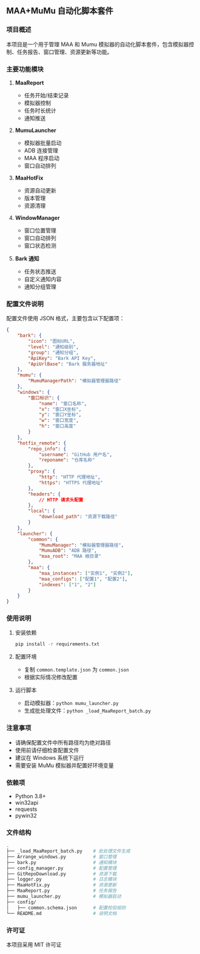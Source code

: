 ## MAA+MuMu 自动化脚本套件

### 项目概述

本项目是一个用于管理 MAA 和 Mumu 模拟器的自动化脚本套件，包含模拟器控制、任务报告、窗口管理、资源更新等功能。

### 主要功能模块

1. **MaaReport**  
   - 任务开始/结束记录
   - 模拟器控制
   - 任务时长统计
   - 通知推送

2. **MumuLauncher**  
   - 模拟器批量启动
   - ADB 连接管理
   - MAA 程序启动
   - 窗口自动排列

3. **MaaHotFix**  
   - 资源自动更新
   - 版本管理
   - 资源清理

4. **WindowManager**  
   - 窗口位置管理
   - 窗口自动排列
   - 窗口状态检测

5. **Bark 通知**  
   - 任务状态推送
   - 自定义通知内容
   - 通知分组管理

### 配置文件说明

配置文件使用 JSON 格式，主要包含以下配置项：

```json
{
    "bark": {
        "icon": "图标URL",
        "level": "通知级别",
        "group": "通知分组",
        "ApiKey": "Bark API Key",
        "ApiUrlBase": "Bark 服务器地址"
    },
    "mumu": {
        "MumuManagerPath": "模拟器管理器路径"
    },
    "windows": {
        "窗口标识": {
            "name": "窗口名称",
            "x": "窗口X坐标",
            "y": "窗口Y坐标", 
            "w": "窗口宽度",
            "h": "窗口高度"
        }
    },
    "hotfix_remote": {
        "repo_info": {
            "username": "GitHub 用户名",
            "reponame": "仓库名称"
        },
        "proxy": {
            "http": "HTTP 代理地址",
            "https": "HTTPS 代理地址"
        },
        "headers": {
            // HTTP 请求头配置
        },
        "local": {
            "download_path": "资源下载路径"
        }
    },
    "launcher": {
        "common": {
            "MumuManager": "模拟器管理器路径",
            "MumuADB": "ADB 路径",
            "maa_root": "MAA 根目录"
        },
        "maa": {
            "maa_instances": ["实例1", "实例2"],
            "maa_configs": ["配置1", "配置2"],
            "indexes": ["1", "2"]
        }
    }
}
```

### 使用说明

1. 安装依赖

    ```bash
    pip install -r requirements.txt
    ```

2. 配置环境

    - 复制 `common.template.json` 为 `common.json`
    - 根据实际情况修改配置

3. 运行脚本

    - 启动模拟器：`python mumu_launcher.py`
    - 生成批处理文件：`python _load_MaaReport_batch.py`

### 注意事项

- 请确保配置文件中所有路径均为绝对路径
- 使用前请仔细检查配置文件
- 建议在 Windows 系统下运行
- 需要安装 MuMu 模拟器并配置好环境变量

### 依赖项

- Python 3.8+
- win32api
- requests
- pywin32

### 文件结构

``` bash
.
├── _load_MaaReport_batch.py    # 批处理文件生成
├── Arrange_windows.py          # 窗口管理
├── bark.py                     # 通知模块
├── config_manager.py           # 配置管理
├── GitRepoDownload.py          # 资源下载
├── logger.py                   # 日志模块
├── MaaHotFix.py                # 资源更新
├── MaaReport.py                # 任务报告
├── mumu_launcher.py            # 模拟器启动
├── config/
│   ├── common.schema.json      # 配置校验规则
└── README.md                   # 说明文档
```

### 许可证

本项目采用 MIT 许可证

